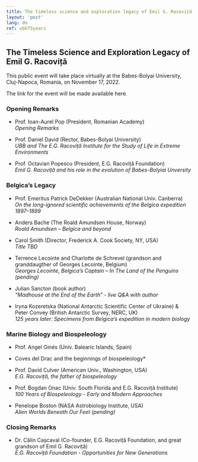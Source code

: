 ```yaml
---
title: The timeless science and exploration legacy of Emil G. Racoviță
layout: 'post'
lang: de
ref: ubb75years
---
```


## The Timeless Science and Exploration Legacy of Emil G. Racoviță

This public event will take place virtually at the Babes-Bolyai University,  Cluj-Napoca, Romania, on November 17, 2022.

The link for the event will be made available here.

### Opening Remarks

- Prof. Ioan-Aurel Pop (President, Romanian Academy)<br>
*Opening Remarks*

- Prof. Daniel David (Rector, Babes-Bolyai University)<br>
*UBB and The E.G. Racoviță Institute for the Study of Life in Extreme Environments*

- Prof. Octavian Popescu (President, E.G. Racoviță Foundation)<br>
*Emil G. Racoviță and his role in the evolution of Babes-Bolyiai Unversity*

### Belgica’s Legacy

- Prof. Emeritus Patrick DeDekker (Australian National Univ. Canberra)<br>
*On the long-ignored scientific achievements of the Belgica expedition 1897–1899*

- Anders Bache (The Roald Amundsen House, Norway)<br>
*Roald Amundsen – Belgica and beyond*

- Carol Smith (Director,  Frederick A. Cook Society, NY, USA)<br>
*Title TBD*

- Terrence Lecointe and Charlotte de Schrevel (grandson and granddaugther of Georges Lecointe, Belgium)<br>
 *Georges Lecointe, Belgica’s Captain – In The Land of the Penguins (pending)*

- Julian Sancton (book author)<br>
 *“Madhouse at the End of the Earth” - live Q&A with author*

- Iryna Kozeretska (National Antarctic Scientific Center of Ukraine) & Peter Convey (British Antarctic Survey, NERC, UK)<br>
*125 years later: Specimens from Belgica’s expedition in modern biology*

### Marine Biology and Biospeleology

- Prof. Angel Ginés (Univ. Balearic Islands, Spain)<br>
* Coves del Drac and the beginnings of biospeleology*

- Prof. David Culver (American Univ., Washington, USA)<br>
*E.G. Racoviță, the father of biospeleology*

- Prof. Bogdan Onac (Univ. South Florida and E.G. Racoviță Institute)<br>
*100 Years of Biospeleology -  Early and Modern Approaches*

- Penelope Boston (NASA Astrobiology Institute, USA)<br>
*Alien Worlds Beneath Our Feet (pending)*


### Closing Remarks
- Dr. Călin Cașcaval (Co-founder, E.G. Racoviță Foundation, and great grandson of Emil G. Racoviță)<br>
*E.G. Racoviță Foundation - Opportunities for New Generations*

